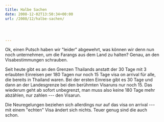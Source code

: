```yaml
---
title: Halbe Sachen
date: 2008-12-02T13:50:34+00:00
url: /2008/12/halbe-sachen/




---
```

Ok, einen Putsch haben wir "leider" abgewehrt, was können wir denn nun noch unternehmen, um die Farangs aus dem Land zu halten? Genau, an den Visabestimmungen schrauben.

Seit heute gibt es an den Grenzen Thailands anstatt der 30 Tage mit 3 erlaubten Einreisen per 180 Tagen nur noch 15 Tage visa on arrival für alle, die bereits in Thailand waren. Bei der ersten Einreise gibt es 30 Tage und dann an der Landesgrenze bei den berühmten Visaruns nur noch 15. Das wiederum geht ab sofort unbegrenzt, man muss also keine 180 Tage mehr abzählen, nur zahlen --- den Visarun.

Die Neuregelungen beziehen sich allerdings nur auf das visa on arrival --- mit einem "echten" Visa ändert sich nichts. Teuer genug sind die auch schon.
